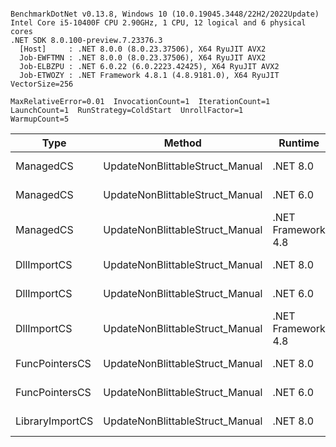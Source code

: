 ```

BenchmarkDotNet v0.13.8, Windows 10 (10.0.19045.3448/22H2/2022Update)
Intel Core i5-10400F CPU 2.90GHz, 1 CPU, 12 logical and 6 physical cores
.NET SDK 8.0.100-preview.7.23376.3
  [Host]     : .NET 8.0.0 (8.0.23.37506), X64 RyuJIT AVX2
  Job-EWFTMN : .NET 8.0.0 (8.0.23.37506), X64 RyuJIT AVX2
  Job-ELBZPU : .NET 6.0.22 (6.0.2223.42425), X64 RyuJIT AVX2
  Job-ETWOZY : .NET Framework 4.8.1 (4.8.9181.0), X64 RyuJIT VectorSize=256

MaxRelativeError=0.01  InvocationCount=1  IterationCount=1  
LaunchCount=1  RunStrategy=ColdStart  UnrollFactor=1  
WarmupCount=5  

```
| Type            | Method                          | Runtime            | input                | Mean        | Error | Median      | Min         | Max         | Allocated |
|---------------- |-------------------------------- |------------------- |--------------------- |------------:|------:|------------:|------------:|------------:|----------:|
| ManagedCS       | UpdateNonBlittableStruct_Manual | .NET 8.0           | PInvo(...)truct [49] |    489.1 μs |    NA |    489.1 μs |    489.1 μs |    489.1 μs |     480 B |
| ManagedCS       | UpdateNonBlittableStruct_Manual | .NET 6.0           | PInvo(...)truct [49] |    652.3 μs |    NA |    652.3 μs |    652.3 μs |    652.3 μs |     720 B |
| ManagedCS       | UpdateNonBlittableStruct_Manual | .NET Framework 4.8 | PInvo(...)truct [49] |    752.5 μs |    NA |    752.5 μs |    752.5 μs |    752.5 μs |         - |
| DllImportCS     | UpdateNonBlittableStruct_Manual | .NET 8.0           | PInvo(...)truct [49] | 18,900.1 μs |    NA | 18,900.1 μs | 18,900.1 μs | 18,900.1 μs |     472 B |
| DllImportCS     | UpdateNonBlittableStruct_Manual | .NET 6.0           | PInvo(...)truct [49] | 19,453.4 μs |    NA | 19,453.4 μs | 19,453.4 μs | 19,453.4 μs |     712 B |
| DllImportCS     | UpdateNonBlittableStruct_Manual | .NET Framework 4.8 | PInvo(...)truct [49] | 20,093.8 μs |    NA | 20,093.8 μs | 20,093.8 μs | 20,093.8 μs |         - |
| FuncPointersCS  | UpdateNonBlittableStruct_Manual | .NET 8.0           | PInvo(...)truct [49] | 30,287.6 μs |    NA | 30,287.6 μs | 30,287.6 μs | 30,287.6 μs |     472 B |
| FuncPointersCS  | UpdateNonBlittableStruct_Manual | .NET 6.0           | PInvo(...)truct [49] | 30,583.3 μs |    NA | 30,583.3 μs | 30,583.3 μs | 30,583.3 μs |     712 B |
| LibraryImportCS | UpdateNonBlittableStruct_Manual | .NET 8.0           | PInvo(...)truct [49] | 30,879.6 μs |    NA | 30,879.6 μs | 30,879.6 μs | 30,879.6 μs |     472 B |
